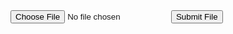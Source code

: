 
<form id="imageUploadForm">
        <input type="file" id="imageInput" accept="image/*" />
        <button type="button" onclick="imageupload()">Submit File</button>
</form>

<script>
        function imageupload() {
            const fileInput = document.getElementById('imageInput');
            const file = fileInput.files[0];
            let base64String = ""; // Initialize base64String variable
            if (file) {
                const file = fileInput.files[0];
                console.log(file);
                const reader = new FileReader();
               
                reader.readAsDataURL(file); // reading it in
                reader.onload = () => {
                    console.log("here");
                    base64String = btoa(reader.result); // convergin to base 64
                    
                }
            } 
            
            else {
                console.error('No file selected.');
            }
            // console.log(base64String);

            const url ='http://127.0.0.1:8086/api/users/design';
            const body = {
                name:"Tarun",
                content:"content",
                image:base64String,
                type:"public",

            };
            console.log(body);

            // Change options according to Authentication requirements
            const authOptions = {
                mode: 'cors', // no-cors, *cors, same-origin
                credentials: 'include', // include, same-origin, omit
                headers: {
                    'Content-Type': 'application/json',
                },
                method: 'POST', // Override the method property
                cache: 'no-cache', // Set the cache property
                body: JSON.stringify(body)
            };

            // Fetch JWT
            fetch(url, authOptions)
            .then(response => {
                // handle error response from Web API
                if (!response.ok) {
                    const errorMsg = 'Login error: ' + response.status;
                    console.log(errorMsg);
                    return;
                }
                console.log("uploaded");
                // Success!!!
                // Redirect to the database page
                
            })
            // catch fetch errors (ie ACCESS to server blocked)
            .catch(err => {

                console.error(err);
            });
                // uploading to the database

        }
</script>


